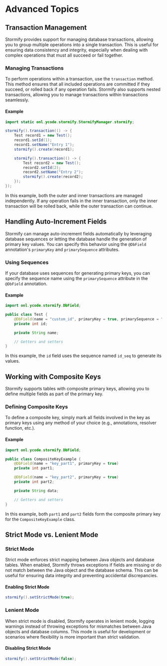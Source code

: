 # Advanced Topics

## Transaction Management

Stormify provides support for managing database transactions, allowing you to group multiple operations into a single transaction. This is useful for ensuring data consistency and integrity, especially when dealing with complex operations that must all succeed or fail together.

### Managing Transactions

To perform operations within a transaction, use the `transaction` method. This method ensures that all included operations are committed if they succeed, or rolled back if any operation fails. Stormify also supports nested transactions, allowing you to manage transactions within transactions seamlessly.

#### Example

```java
import static onl.ycode.stormify.StormifyManager.stormify;

stormify().transaction(() -> {
    Test record1 = new Test();
    record1.setId(1);
    record1.setName("Entry 1");
    stormify().create(record1);

    stormify().transaction(() -> {
        Test record2 = new Test();
        record2.setId(2);
        record2.setName("Entry 2");
        stormify().create(record2);
    });
});
```

In this example, both the outer and inner transactions are managed independently. If any operation fails in the inner transaction, only the inner transaction will be rolled back, while the outer transaction can continue.

## Handling Auto-Increment Fields

Stormify can manage auto-increment fields automatically by leveraging database sequences or letting the database handle the generation of primary key values. You can specify this behavior using the `@DbField` annotation's `primaryKey` and `primarySequence` attributes.

### Using Sequences

If your database uses sequences for generating primary keys, you can specify the sequence name using the `primarySequence` attribute in the `@DbField` annotation.

#### Example

```java
import onl.ycode.stormify.DbField;

public class Test {
    @DbField(name = "custom_id", primaryKey = true, primarySequence = "id_seq")
    private int id;

    private String name;

    // Getters and setters
}
```

In this example, the `id` field uses the sequence named `id_seq` to generate its values.

## Working with Composite Keys

Stormify supports tables with composite primary keys, allowing you to define multiple fields as part of the primary key.

### Defining Composite Keys

To define a composite key, simply mark all fields involved in the key as primary keys using any method of your choice (e.g., annotations, resolver function, etc.).

#### Example

```java
import onl.ycode.stormify.DbField;

public class CompositeKeyExample {
    @DbField(name = "key_part1", primaryKey = true)
    private int part1;

    @DbField(name = "key_part2", primaryKey = true)
    private int part2;

    private String data;

    // Getters and setters
}
```

In this example, both `part1` and `part2` fields form the composite primary key for the `CompositeKeyExample` class.

## Strict Mode vs. Lenient Mode

### Strict Mode

Strict mode enforces strict mapping between Java objects and database tables. When enabled, Stormify throws exceptions if fields are missing or do not match between the Java object and the database schema. This can be useful for ensuring data integrity and preventing accidental discrepancies.

#### Enabling Strict Mode

```java
stormify().setStrictMode(true);
```

### Lenient Mode

When strict mode is disabled, Stormify operates in lenient mode, logging warnings instead of throwing exceptions for mismatches between Java objects and database columns. This mode is useful for development or scenarios where flexibility is more important than strict validation.

#### Disabling Strict Mode

```java
stormify().setStrictMode(false);
```
